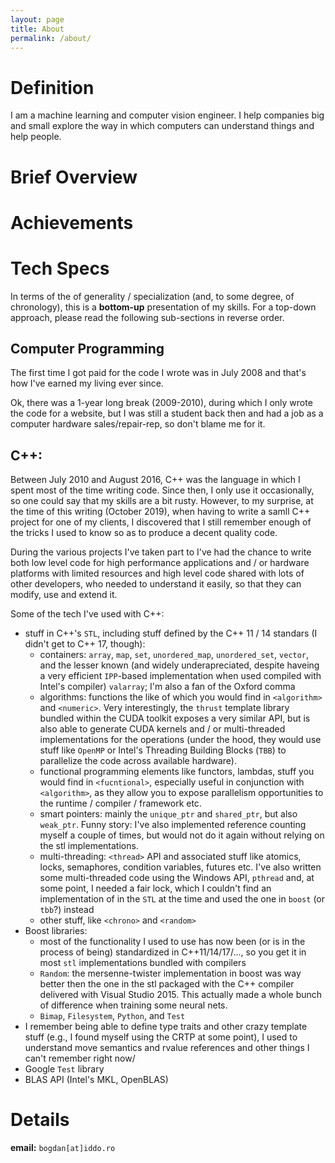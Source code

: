 ```yaml
---
layout: page
title: About
permalink: /about/
---
```


# Definition
I am a machine learning and computer vision engineer. I help companies big and small explore the way in which computers can understand things and help people.

# Brief Overview

# Achievements

# Tech Specs

In terms of the of generality / specialization (and, to some degree, of chronology), this is a **bottom-up** presentation of my skills. For a top-down approach, please read the following sub-sections in reverse order.

## Computer Programming
The first time I got paid for the code I wrote was in July 2008 and that's how I've earned my living ever since.

Ok, there was a 1-year long break (2009-2010), during which I only wrote the code for a website, but I was still a student back then and had a job as a computer hardware sales/repair-rep, so don't blame me for it.

## C++:
Between July 2010 and August 2016, C++ was the language in which I spent most of the time writing code. Since then, I only use it occasionally, so one could say that my skills are a bit rusty. However, to my surprise, at the time of this writing (October 2019), when having to write a samll C++ project for one of my clients, I discovered that I still remember enough of the tricks I used to know so as to produce a decent quality code.

During the various projects I've taken part to I've had the chance to write both low level code for high performance applications and / or hardware platforms with limited resources and high level code shared with lots of other developers, who needed to understand it easily, so that they can modify, use and extend it. 

Some of the tech I've used with C++:
- stuff in C++'s `STL`, including stuff defined by the C++ 11 / 14 standars (I didn't get to C++ 17, though):
    - containers: `array`, `map`, `set`, `unordered_map`, `unordered_set`, `vector`, and the lesser known (and widely underapreciated, despite haveing a very efficient `IPP`-based implementation when used compiled with Intel's compiler) `valarray`; I'm also a fan of the Oxford comma
    - algorithms: functions the like of which you would find in `<algorithm>` and `<numeric>`. Very interestingly, the `thrust` template library bundled within the CUDA toolkit exposes a very similar API, but is also able to generate CUDA kernels and / or multi-threaded implementations for the operations (under the hood, they would use stuff like `OpenMP` or Intel's Threading Building Blocks (`TBB`) to parallelize the code across available hardware).
    - functional programming elements like functors, lambdas, stuff you would find in `<fucntional>`, especially useful in conjunction with `<algorithm>`, as they allow you to expose parallelism opportunities to the runtime / compiler / framework etc.
    - smart pointers: mainly the `unique_ptr` and `shared_ptr`, but also `weak_ptr`. Funny story: I've also implemented reference counting myself a couple of times, but would not do it again without relying on the stl implementations.
    - multi-threading: `<thread>` API and associated stuff like atomics, locks, semaphores, condition variables, futures etc. I've also written some multi-threaded code using the Windows API, `pthread` and, at some point, I needed a fair lock, which I couldn't find an implementation of in the `STL` at the time and used the one in `boost` (or `tbb`?) instead
    - other stuff, like `<chrono>` and `<random>`
- Boost libraries:
    - most of the functionality I used to use has now been (or is in the process of being) standardized in C++11/14/17/..., so you get it in most `stl` implementations bundled with compilers
    - `Random`: the mersenne-twister implementation in boost was way better then the one in the stl packaged with the C++ compiler delivered with Visual Studio 2015. This actually made a whole bunch of difference when training some neural nets.
    - `Bimap`, `Filesystem`, `Python`, and `Test`
- I remember being able to define type traits and other crazy template stuff (e.g., I found myself using the CRTP at some point), I used to understand move semantics and rvalue references and other things I can't remember right now/
- Google `Test` library
- BLAS API (Intel's MKL, OpenBLAS)

# Details





**email:** `bogdan[at]iddo.ro`
